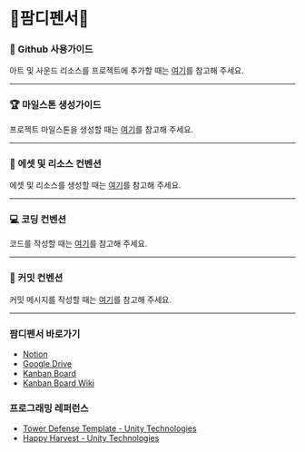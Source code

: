 # 🐹팜디펜서🐶

### 🐙 Github 사용가이드

아트 및 사운드 리소스를 프로젝트에 추가할 때는 [여기](Docs/github-guide.md)를 참고해 주세요.

---

### 🏆 마일스톤 생성가이드

프로젝트 마일스톤을 생성할 때는 [여기](Docs/milestone-guide.md)를 참고해 주세요.

---

### 🎨 에셋 및 리소스 컨벤션

에셋 및 리소스를 생성할 때는 [여기](Docs/asset-convention.md)를 참고해 주세요.

---

### 💻 코딩 컨벤션

코드를 작성할 때는 [여기](Docs/coding-convention.md)를 참고해 주세요.

---

### 📌 커밋 컨벤션

커밋 메시지를 작성할 때는 [여기](Docs/commit-convention.md)를 참고해 주세요.

---

### 팜디펜서 바로가기

- [Notion](https://www.notion.so/114c46037fb98082bacffe20c5c968ec?pvs=4)
- [Google Drive](https://drive.google.com/drive/folders/1RRaXThVDcAXXcrrAxhS-TFrmYbZP9Dma)
- [Kanban Board](https://github.com/users/joonyle99/projects/9)
- [Kanban Board Wiki](https://github.com/joonyle99/FarmDefencer/wiki/%ED%8C%9C%EB%94%94%ED%8E%9C%EC%84%9C-%EC%B9%B8%EB%B0%98-%EB%B3%B4%EB%93%9C-%EC%82%AC%EC%9A%A9-%EA%B0%80%EC%9D%B4%EB%93%9C)

### 프로그래밍 레퍼런스

- [Tower Defense Template - Unity Technologies](https://assetstore.unity.com/packages/essentials/tutorial-projects/tower-defense-template-107692)
- [Happy Harvest - Unity Technologies](https://assetstore.unity.com/packages/essentials/tutorial-projects/happy-harvest-2d-sample-project-259218)
